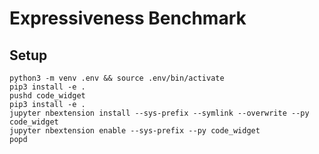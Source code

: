 # Expressiveness Benchmark

## Setup

```
python3 -m venv .env && source .env/bin/activate
pip3 install -e .
pushd code_widget
pip3 install -e .
jupyter nbextension install --sys-prefix --symlink --overwrite --py code_widget
jupyter nbextension enable --sys-prefix --py code_widget
popd
```
